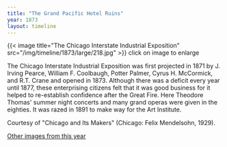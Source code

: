 ```yaml
---
title: "The Grand Pacific Hotel Ruins"
year: 1873
layout: timeline
---
```


{{< image title="The Chicago Interstate Industrial Exposition" src="/img/timeline/1873/large/218.jpg" >}}
click on image to enlarge 

The Chicago Interstate Industrial Exposition was first projected in 1871 by J. Irving Pearce, William F. Coolbaugh, Potter Palmer, Cyrus H. McCormick, and R.T. Crane and opened in 1873. Although there was a deficit every year until 1877, these enterprising citizens felt that it was good business for it helped to re-establish confidence after the Great Fire. Here Theodore Thomas' summer night concerts and many grand operas were given in the eighties. It was razed in 1891 to make way for the Art Institute. 

Courtesy of "Chicago and Its Makers" (Chicago: Felix Mendelsohn, 1929).

[Other images from this year](/historical/timeline/1873)